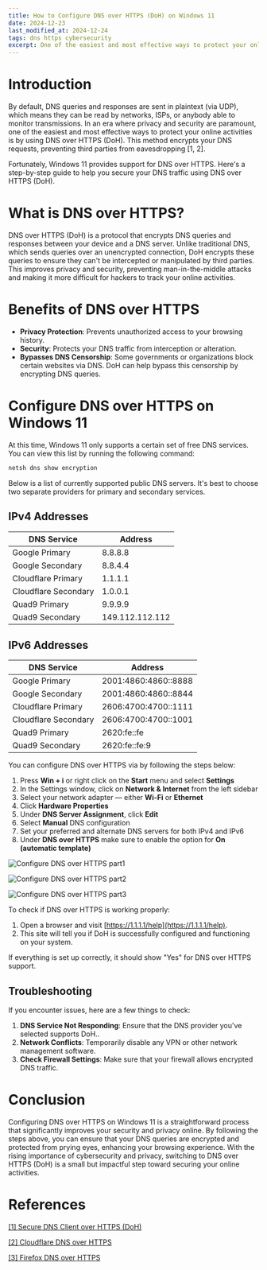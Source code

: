 ```yaml
---
title: How to Configure DNS over HTTPS (DoH) on Windows 11
date: 2024-12-23
last_modified_at: 2024-12-24
tags: dns https cybersecurity
excerpt: One of the easiest and most effective ways to protect your online activities is by using DNS over HTTPS (DoH).
---
```


# Introduction
By default, DNS queries and responses are sent in plaintext (via UDP), which means they can be read by networks, ISPs, or anybody able to monitor transmissions. In an era where privacy and security are paramount, one of the easiest and most effective ways to protect your online activities is by using DNS over HTTPS (DoH). This method encrypts your DNS requests, preventing third parties from eavesdropping [1, 2].

Fortunately, Windows 11 provides support for DNS over HTTPS. Here's a step-by-step guide to help you secure your DNS traffic using DNS over HTTPS (DoH). 

# What is DNS over HTTPS?

DNS over HTTPS (DoH) is a protocol that encrypts DNS queries and responses between your device and a DNS server. Unlike traditional DNS, which sends queries over an unencrypted connection, DoH encrypts these queries to ensure they can't be intercepted or manipulated by third parties. This improves privacy and security, preventing man-in-the-middle attacks and making it more difficult for hackers to track your online activities.

# Benefits of DNS over HTTPS

- **Privacy Protection**: Prevents unauthorized access to your browsing history.
- **Security**: Protects your DNS traffic from interception or alteration.
- **Bypasses DNS Censorship**: Some governments or organizations block certain websites via DNS. DoH can help bypass this censorship by encrypting DNS queries.


# Configure DNS over HTTPS on Windows 11
At this time, Windows 11 only supports a certain set of free DNS services. You can view this list by running the following command:

```bash
netsh dns show encryption
```

Below is a list of currently supported public DNS servers. It's best to choose two separate providers for primary and secondary services. 

## IPv4 Addresses

| DNS Service | Address |
|-|-|
| Google Primary | 8.8.8.8 |
| Google Secondary | 8.8.4.4 |
| Cloudflare Primary | 1.1.1.1 |
| Cloudflare Secondary | 1.0.0.1 |
| Quad9 Primary | 9.9.9.9 |
| Quad9 Secondary | 149.112.112.112 |

## IPv6 Addresses

| DNS Service | Address |
|-|-|
| Google Primary | 2001:4860:4860::8888 |
| Google Secondary | 2001:4860:4860::8844 |
| Cloudflare Primary | 2606:4700:4700::1111 |
| Cloudflare Secondary | 2606:4700:4700::1001 |
| Quad9 Primary | 2620:fe::fe |
| Quad9 Secondary | 2620:fe::fe:9 |


You can configure DNS over HTTPS via by following the steps below:

1. Press **Win + i** or  right click on the **Start** menu and select **Settings**
2. In the Settings window, click on **Network & Internet** from the left sidebar
3. Select your network adapter — either **Wi-Fi** or **Ethernet**
4. Click **Hardware Properties**
5. Under **DNS Server Assignment**, click **Edit**
6. Select **Manual** DNS configuration
7. Set your preferred and alternate DNS servers for both IPv4 and IPv6 
8. Under **DNS over HTTPS** make sure to enable the option for **On (automatic template)**

![Configure DNS over HTTPS part1](/assets/images/2024-12-23_dns_over_https-1.png)

![Configure DNS over HTTPS part2](/assets/images/2024-12-23_dns_over_https-2.png)

![Configure DNS over HTTPS part3](/assets/images/2024-12-23_dns_over_https-3.png)

To check if DNS over HTTPS is working properly:
1. Open a browser and visit [https://1.1.1.1/help](https://1.1.1.1/help).
2. This site will tell you if DoH is successfully configured and functioning on your system.
   
If everything is set up correctly, it should show "Yes" for DNS over HTTPS support.

## Troubleshooting

If you encounter issues, here are a few things to check:
1. **DNS Service Not Responding**: Ensure that the DNS provider you've selected supports DoH..
2. **Network Conflicts**: Temporarily disable any VPN or other network management software.
3. **Check Firewall Settings**: Make sure that your firewall allows encrypted DNS traffic.

# Conclusion

Configuring DNS over HTTPS on Windows 11 is a straightforward process that significantly improves your security and privacy online. By following the steps above, you can ensure that your DNS queries are encrypted and protected from prying eyes, enhancing your browsing experience. With the rising importance of cybersecurity and privacy, switching to DNS over HTTPS (DoH) is a small but impactful step toward securing your online activities.

# References 
[[1] Secure DNS Client over HTTPS (DoH)](https://learn.microsoft.com/en-us/windows-server/networking/dns/doh-client-support)

[[2] Cloudflare DNS over HTTPS](https://www.cloudflare.com/learning/dns/what-is-dns-over-https/)

[[3] Firefox DNS over HTTPS](https://support.mozilla.org/en-US/kb/firefox-dns-over-https)


